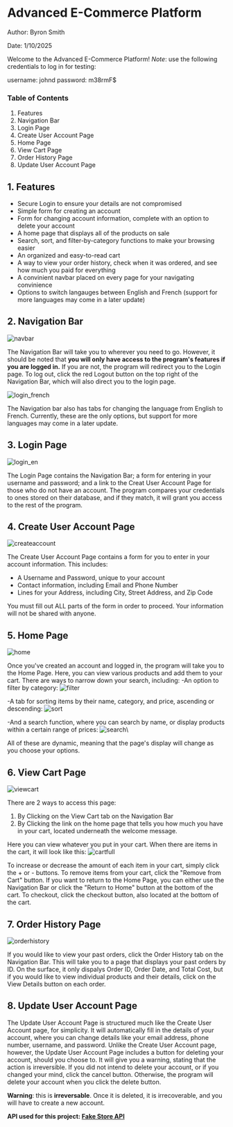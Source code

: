 # Advanced E-Commerce Platform

Author: Byron Smith

Date: 1/10/2025

Welcome to the Advanced E-Commerce Platform! _Note_: use the following credentials to log in for testing:

username: johnd
password: m38rmF$

### Table of Contents
1.  Features
2.  Navigation Bar
3.  Login Page
4.  Create User Account Page
5.  Home Page
6.  View Cart Page
7.  Order History Page
8.  Update User Account Page

## 1. Features
  - Secure Login to ensure your details are not compromised
  - Simple form for creating an account
  - Form for changing account information, complete with an option to delete your account
  - A home page that displays all of the products on sale
  - Search, sort, and filter-by-category functions to make your browsing easier
  - An organized and easy-to-read cart
  - A way to view your order history, check when it was ordered, and see how much you paid for everything
  - A convinient navbar placed on every page for your navigating convinience
  - Options to switch langauges between English and French (support for more languages may come in a later update)

## 2. Navigation Bar
![navbar](https://github.com/user-attachments/assets/f4c88398-149a-4cd1-8dd1-a2bc46e3b695)

The Navigation Bar will take you to wherever you need to go. However, it should be noted that __you will only have access to the program's features if you are logged in.__ 
If you are not, the program will redirect you to the Login page. To log out, click the red Logout button on the top right of the Navigation Bar, which will also direct you to the login page.

![login_french](https://github.com/user-attachments/assets/5b8538eb-98e9-4ba0-ab08-b1b4f9943bdc)

The Navigation bar also has tabs for changing the language from English to French. Currently, these are the only options, but support for more languages may come in a later update.

## 3. Login Page
![login_en](https://github.com/user-attachments/assets/723b852e-65bf-4f36-856c-d7f2cbdcfa2e)

The Login Page contains the Navigation Bar; a form for entering in your username and password; and a link to the Creat User Account Page for those who do not have an account.
The program compares your credentials to ones stored on their database, and if they match, it will grant you access to the rest of the program.

## 4. Create User Account Page
![createaccount](https://github.com/user-attachments/assets/4d49ba74-207a-403d-aba1-7a28e8b94039)

The Create User Account Page contains a form for you to enter in your account information. This includes:

- A Username and Password, unique to your account
- Contact information, including Email and Phone Number
- Lines for your Address, including City, Street Address, and Zip Code

You must fill out ALL parts of the form in order to proceed. Your information will not be shared with anyone.

## 5. Home Page
![home](https://github.com/user-attachments/assets/5994dcb3-6727-4194-b342-dd595591a5ea)

Once you've created an account and logged in, the program will take you to the Home Page. Here, you can view various products and add them to your cart. There are ways to narrow down your search, including:
-An option to filter by category:
![filter](https://github.com/user-attachments/assets/49345919-53ab-418b-b118-cfd9d8c6f280)

-A tab for sorting items by their name, category, and price, ascending or descending:
![sort](https://github.com/user-attachments/assets/ab4d2ead-d6d5-447e-8f45-940248652161)

-And a search function, where you can search by name, or display products within a certain range of prices:
![search](https://github.com/user-attachments/assets/2e770013-c6e1-4f2f-967d-2ae7aeb42a81)\

All of these are dynamic, meaning that the page's display will change as you choose your options.

## 6. View Cart Page
![viewcart](https://github.com/user-attachments/assets/fbfa3f63-f4c0-4320-af76-d376547f07b2)

There are 2 ways to access this page:

1. By Clicking on the View Cart tab on the Navigation Bar
2. By Clicking the link on the home page that tells you how much you have in your cart, located underneath the welcome message.

Here you can view whatever you put in your cart. When there are items in the cart, it will look like this:
![cartfull](https://github.com/user-attachments/assets/114cfdbd-87c6-45ae-8b53-649d78e9e527)

To increase or decrease the amount of each item in your cart, simply click the + or - buttons. To remove items from your cart, click the "Remove from Cart" button.
If you want to return to the Home Page, you can either use the Navigation Bar or click the "Return to Home" button at the bottom of the cart. To checkout, click the checkout button, also located
at the bottom of the cart.

## 7. Order History Page
![orderhistory](https://github.com/user-attachments/assets/0b24ebca-ae18-41b5-b394-4f33e75a9827)

If you would like to view your past orders, click the Order History tab on the Navigation Bar. This will take you to a page that displays your past orders by ID. On the surface, it only dispalys
Order ID, Order Date, and Total Cost, but if you would like to view individual products and their details, click on the View Details button on each order.

## 8. Update User Account Page

The Update User Account Page is structured much like the Create User Account page, for simplicity. It will automatically fill in the details of your account, where you can change details like your 
email address, phone number, username, and password. 
Unlike the Create User Account page, however, the Update User Account Page includes a button for deleting your account, should you choose to. It will give you a warning, stating that the action 
is irreversible. If you did not intend to delete your account, or if you changed your mind, click the cancel button. Otherwise, the program will delete your account when you click the delete button.

__Warning__: this is __irreversable__. Once it is deleted, it is irrecoverable, and you will have to create a new account. 



**API used for this project: [Fake Store API](https://fakeapistore.com/ "FakeAPIStore.com")**

